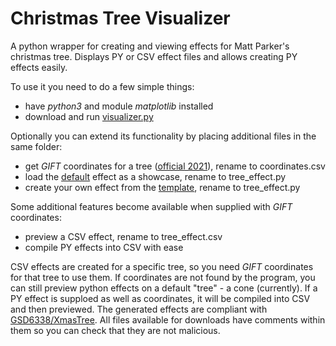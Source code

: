 # Christmas Tree Visualizer
A python wrapper for creating and viewing effects for Matt Parker's christmas tree. Displays PY or CSV effect files and allows creating PY effects easily.

To use it you need to do a few simple things:
- have *python3* and module *matplotlib* installed
- download and run [visualizer.py](https://raw.githubusercontent.com/Aonodensetsu/xmax-tree-visualizer/main/visualiser.py)

Optionally you can extend its functionality by placing additional files in the same folder:
- get *GIFT* coordinates for a tree ([official 2021](https://www.dropbox.com/s/lmccfutftplhh3b/coords_2021.csv)), rename to coordinates.csv
- load the [default](https://raw.githubusercontent.com/Aonodensetsu/xmas-tree-visualizer/main/effect_default.py) effect as a showcase, rename to tree_effect.py
- create your own effect from the [template](https://raw.githubusercontent.com/Aonodensetsu/xmas-tree-visualizer/main/effect_template.py), rename to tree_effect.py

Some additional features become available when supplied with *GIFT* coordinates:
- preview a CSV effect, rename to tree_effect.csv
- compile PY effects into CSV with ease

CSV effects are created for a specific tree, so you need *GIFT* coordinates for that tree to use them. If coordinates are not found by the program, you can still preview python effects on a default "tree" - a cone (currently). If a PY effect is supploed as well as coordinates, it will be compiled into CSV and then previewed. The generated effects are compliant with [GSD6338/XmasTree](https://github.com/GSD6338/XmasTree). All files available for downloads have comments within them so you can check that they are not malicious.
